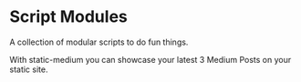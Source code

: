 # Script Modules
A collection of modular scripts to do fun things.

With static-medium you can showcase your latest 3 Medium Posts on your static site.
